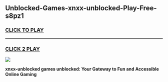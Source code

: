 
## Unblocked-Games-xnxx-unblocked-Play-Free-s8pz1
<h3>
<a href="https://premium76.site?title=xnxx-unblocked&ref=18A1">CLICK TO PLAY</a></h3>
<hr>

<h3>
<a href="https://premium76.site?title=xnxx-unblocked&ref=18A1">CLICK 2 PLAY</a>
  
</h3>

<a href="https://premium76.site?title=xnxx-unblocked&ref=18A1"><img src="https://clearcache.store/games.png"></a>


**xnxx-unblocked games unblocked: Your Gateway to Fun and Accessible Online Gaming**
